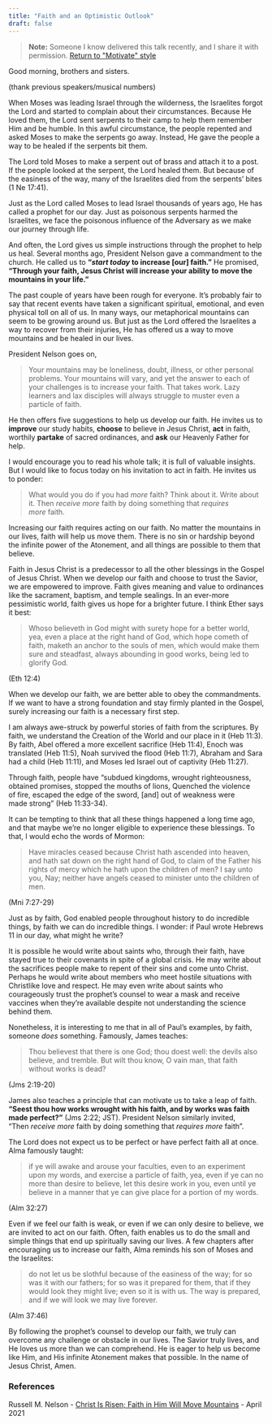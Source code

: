 ```yaml
---
title: "Faith and an Optimistic Outlook"
draft: false
---
```


> **Note:** Someone I know delivered this talk recently, and I share it with permission. [Return to "Motivate" style](/styles/motivate/)

Good morning, brothers and sisters.

(thank previous speakers/musical numbers)

When Moses was leading Israel through the wilderness, the Israelites forgot the Lord and started to complain about their circumstances. Because He loved them, the Lord sent serpents to their camp to help them remember Him and be humble. In this awful circumstance, the people repented and asked Moses to make the serpents go away. Instead, He gave the people a way to be healed if the serpents bit them.

The Lord told Moses to make a serpent out of brass and attach it to a post. If the people looked at the serpent, the Lord healed them. But because of the easiness of the way, many of the Israelites died from the serpents’ bites (1 Ne 17:41).

Just as the Lord called Moses to lead Israel thousands of years ago, He has called a prophet for our day. Just as poisonous serpents harmed the Israelites, we face the poisonous influence of the Adversary as we make our journey through life.

And often, the Lord gives us simple instructions through the prophet to help us heal. Several months ago, President Nelson gave a commandment to the church. He called us to **“*start today* to increase [our] faith.”** He promised, **“Through your faith, Jesus Christ will increase your ability to move the mountains in your life.”**

The past couple of years have been rough for everyone. It’s probably fair to say that recent events have taken a significant spiritual, emotional, and even physical toll on all of us. In many ways, our metaphorical mountains can seem to be growing around us. But just as the Lord offered the Israelites a way to recover from their injuries, He has offered us a way to move mountains and be healed in our lives.

President Nelson goes on,

> Your mountains may be loneliness, doubt, illness, or other personal problems. Your mountains will vary, and yet the answer to each of your challenges is to increase your faith. That takes work. Lazy learners and lax disciples will always struggle to muster even a particle of faith.

He then offers five suggestions to help us develop our faith. He invites us to **improve** our study habits, **choose** to believe in Jesus Christ, **act** in faith, worthily **partake** of sacred ordinances, and **ask** our Heavenly Father for help.

I would encourage you to read his whole talk; it is full of valuable insights. But I would like to focus today on his invitation to act in faith. He invites us to ponder:

> What would you do if you had *more* faith? Think about it. Write about it. Then *receive more* faith by doing something that *requires more* faith.

Increasing our faith requires acting on our faith. No matter the mountains in our lives, faith will help us move them. There is no sin or hardship beyond the infinite power of the Atonement, and all things are possible to them that believe.

Faith in Jesus Christ is a predecessor to all the other blessings in the Gospel of Jesus Christ. When we develop our faith and choose to trust the Savior, we are empowered to improve. Faith gives meaning and value to ordinances like the sacrament, baptism, and temple sealings. In an ever-more pessimistic world, faith gives us hope for a brighter future. I think Ether says it best:

> Whoso believeth in God might with surety hope for a better world, yea, even a place at the right hand of God, which hope cometh of faith, maketh an anchor to the souls of men, which would make them sure and steadfast, always abounding in good works, being led to glorify God.

(Eth 12:4)

When we develop our faith, we are better able to obey the commandments. If we want to have a strong foundation and stay firmly planted in the Gospel, surely increasing our faith is a necessary first step.

I am always awe-struck by powerful stories of faith from the scriptures. By faith, we understand the Creation of the World and our place in it (Heb 11:3). By faith, Abel offered a more excellent sacrifice (Heb 11:4), Enoch was translated (Heb 11:5), Noah survived the flood (Heb 11:7), Abraham and Sara had a child (Heb 11:11), and Moses led Israel out of captivity (Heb 11:27).

Through faith, people have “subdued kingdoms, wrought righteousness, obtained promises, stopped the mouths of lions, Quenched the violence of fire, escaped the edge of the sword, [and] out of weakness were made strong” (Heb 11:33-34).

It can be tempting to think that all these things happened a long time ago, and that maybe we’re no longer eligible to experience these blessings. To that, I would echo the words of Mormon:

> Have miracles ceased because Christ hath ascended into heaven, and hath sat down on the right hand of God, to claim of the Father his rights of mercy which he hath upon the children of men? I say unto you, Nay; neither have angels ceased to minister unto the children of men.

(Mni 7:27-29)

Just as by faith, God enabled people throughout history to do incredible things, by faith we can do incredible things. I wonder: if Paul wrote Hebrews 11 in our day, what might he write?

It is possible he would write about saints who, through their faith, have stayed true to their covenants in spite of a global crisis. He may write about the sacrifices people make to repent of their sins and come unto Christ. Perhaps he would write about members who meet hostile situations with Christlike love and respect. He may even write about saints who courageously trust the prophet’s counsel to wear a mask and receive vaccines when they’re available despite not understanding the science behind them.

Nonetheless, it is interesting to me that in all of Paul’s examples, by faith, someone *does* something. Famously, James teaches:

> Thou believest that there is one God; thou doest well: the devils also believe, and tremble. But wilt thou know, O vain man, that faith without works is dead?

(Jms 2:19-20)

James also teaches a principle that can motivate us to take a leap of faith. **“Seest thou how works wrought with his faith, and by works was faith made perfect?”** (Jms 2:22; JST). President Nelson similarly invited, “Then *receive more* faith by doing something that *requires more* faith”.

The Lord does not expect us to be perfect or have perfect faith all at once. Alma famously taught:

> if ye will awake and arouse your faculties, even to an experiment upon my words, and exercise a particle of faith, yea, even if ye can no more than desire to believe, let this desire work in you, even until ye believe in a manner that ye can give place for a portion of my words.

(Alm 32:27)

Even if we feel our faith is weak, or even if we can only desire to believe, we are invited to act on our faith. Often, faith enables us to do the small and simple things that end up spiritually saving our lives. A few chapters after encouraging us to increase our faith, Alma reminds his son of Moses and the Israelites:

> do not let us be slothful because of the easiness of the way; for so was it with our fathers; for so was it prepared for them, that if they would look they might live; even so it is with us. The way is prepared, and if we will look we may live forever.

(Alm 37:46)

By following the prophet’s counsel to develop our faith, we truly can overcome any challenge or obstacle in our lives. The Savior truly lives, and He loves us more than we can comprehend. He is eager to help us become like Him, and His infinite Atonement makes that possible. In the name of Jesus Christ, Amen.

### References

Russell M. Nelson - [Christ Is Risen; Faith in Him Will Move Mountains](https://www.churchofjesuschrist.org/study/general-conference/2021/04/49nelson?lang=eng) - April 2021
